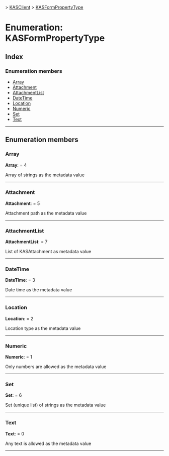 [](../README.md) > [KASClient](../modules/kasclient.md) > [KASFormPropertyType](../enums/kasclient.kasformpropertytype.md)

# Enumeration: KASFormPropertyType

## Index

### Enumeration members

* [Array](kasclient.kasformpropertytype.md#array)
* [Attachment](kasclient.kasformpropertytype.md#attachment)
* [AttachmentList](kasclient.kasformpropertytype.md#attachmentlist)
* [DateTime](kasclient.kasformpropertytype.md#datetime)
* [Location](kasclient.kasformpropertytype.md#location)
* [Numeric](kasclient.kasformpropertytype.md#numeric)
* [Set](kasclient.kasformpropertytype.md#set)
* [Text](kasclient.kasformpropertytype.md#text)

---

## Enumeration members

<a id="array"></a>

###  Array

**Array**:  = 4

Array of strings as the metadata value

___
<a id="attachment"></a>

###  Attachment

**Attachment**:  = 5

Attachment path as the metadata value

___
<a id="attachmentlist"></a>

###  AttachmentList

**AttachmentList**:  = 7

List of KASAttachment as metadata value

___
<a id="datetime"></a>

###  DateTime

**DateTime**:  = 3

Date time as the metadata value

___
<a id="location"></a>

###  Location

**Location**:  = 2

Location type as the metadata value

___
<a id="numeric"></a>

###  Numeric

**Numeric**:  = 1

Only numbers are allowed as the metadata value

___
<a id="set"></a>

###  Set

**Set**:  = 6

Set (unique list) of strings as the metadata value

___
<a id="text"></a>

###  Text

**Text**:  = 0

Any text is allowed as the metadata value

___

